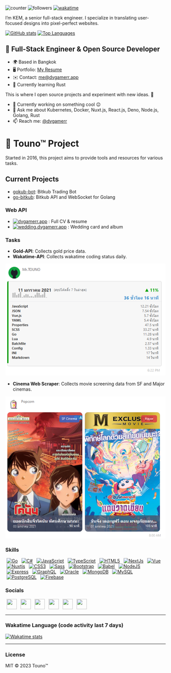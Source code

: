 ![counter](https://komarev.com/ghpvc/?username=dvgamerr&color=97ca00&label=views&labelColor=1c1917&style=flat-square)
![followers](https://img.shields.io/github/followers/dvgamerr?logo=github&style=flat-square&color=0891b2&labelColor=1c1917)
[![wakatime](https://wakatime.com/badge/user/06633b1c-3ba7-44c2-ab5d-08e47ccc87ab.svg?style=flat-square)](https://wakatime.com/@06633b1c-3ba7-44c2-ab5d-08e47ccc87ab)

I’m KEM, a senior full-stack engineer. I specialize in translating user-focused designs into pixel-perfect websites.

[![GitHub stats](https://github-readme-stats.vercel.app/api?username=dvgamerr&show_icons=true&hide=prs,&title_color=0891b2&text_color=ffffff&icon_color=0891b2&bg_color=1c1917&hide_border=true&show_icons=true&theme=transparent)](http://www.github.com/dvgamerr)
[![Top Languages](https://github-readme-stats.vercel.app/api/top-langs/?username=dvgamerr&langs_count=10&title_color=0891b2&text_color=ffffff&icon_color=0891b2&bg_color=1c1917&hide_border=true&locale=en&custom_title=Top%20%Languages&theme=transparent&hide_progress=true&layout=compact)](https://github.com/dvgamerr)

📝 **Full-Stack Engineer & Open Source Developer**
-------------------
  * 🌍  Based in Bangkok
  * 🖥️  Portfolio: [My Resume](https://dvgamerr.app/)
  * ✉️  Contact: [me@dvgamerr.app](mailto:kananek.dev@dvgamerr.app)
  * 🧠  Currently learning Rust

This is where I open source projects and experiment with new ideas. :rofl:

  * 🔭 Currently working on something cool :wink:
  * 💬 Ask me about Kubernetes, Docker, Nuxt.js, React.js, Deno, Node.js, Golang, Rust
  * 📫 Reach me: [@dvgamerr](https://dvgamerr.app/)

# 📣 Touno™ Project
Started in 2016, this project aims to provide tools and resources for various tasks.

## Current Projects
- [gokub-bot](https://github.com/dvgamerr-app/gokub-bot): Bitkub Trading Bot
- [go-bitkub](https://github.com/dvgamerr-app/bitkub-go): Bitkub API and WebSocket for Golang

### Web API
- [![dvgamerr.app](https://github.com/dvgamerr-app/dvgamerr-app.github.io/actions/workflows/gh-pages.yml/badge.svg?branch=main)](https://dvgamerr.app/) : Full CV & resume
- [![wedding.dvgamerr.app](https://github.com/dvgamerr/wedding-day/actions/workflows/deploy.yml/badge.svg?branch=main)](https://wedding.dvgamerr.app/) : Wedding card and album

### Tasks
- **Gold-API**: Collects gold price data.
- **Wakatime-API**: Collects wakatime coding status daily.

![Dashboard](./docs/task-wakatime.png)

- **Cinema Web Scraper**: Collects movie screening data from SF and Major cinemas.

![Dashboard](./docs/task-cinema.png)

### Skills

<a href="https://go.dev/doc/" target="_blank" rel="noreferrer" style="padding:0 4px;"><img src="https://raw.githubusercontent.com/danielcranney/readme-generator/main/public/icons/skills/go-colored.svg" width="36" height="36" alt="Go" /></a>
<a href="https://docs.microsoft.com/en-us/dotnet/csharp/" target="_blank" rel="noreferrer" style="padding:0 4px;"><img src="https://raw.githubusercontent.com/danielcranney/readme-generator/main/public/icons/skills/csharp-colored.svg" width="36" height="36" alt="C#" /></a>
<a href="https://developer.mozilla.org/en-US/docs/Web/JavaScript" target="_blank" rel="noreferrer" style="padding:0 4px;"><img src="https://raw.githubusercontent.com/danielcranney/readme-generator/main/public/icons/skills/javascript-colored.svg" width="36" height="36" alt="JavaScript" /></a>
<a href="https://www.typescriptlang.org/" target="_blank" rel="noreferrer" style="padding:0 4px;"><img src="https://raw.githubusercontent.com/danielcranney/readme-generator/main/public/icons/skills/typescript-colored.svg" width="36" height="36" alt="TypeScript" /></a>
<a href="https://developer.mozilla.org/en-US/docs/Glossary/HTML5" target="_blank" rel="noreferrer" style="padding:0 4px;"><img src="https://raw.githubusercontent.com/danielcranney/readme-generator/main/public/icons/skills/html5-colored.svg" width="36" height="36" alt="HTML5" /></a>
<a href="https://nextjs.org/docs" target="_blank" rel="noreferrer" style="padding:0 4px;"><img src="https://raw.githubusercontent.com/danielcranney/readme-generator/main/public/icons/skills/nextjs-colored-dark.svg" width="36" height="36" alt="NextJs" /></a>
<a href="https://vuejs.org/" target="_blank" rel="noreferrer" style="padding:0 4px;"><img src="https://raw.githubusercontent.com/danielcranney/readme-generator/main/public/icons/skills/vuejs-colored.svg" width="36" height="36" alt="Vue" /></a>
<a href="https://nuxtjs.org/" target="_blank" rel="noreferrer" style="padding:0 4px;"><img src="https://raw.githubusercontent.com/danielcranney/readme-generator/main/public/icons/skills/nuxtjs-colored.svg" width="36" height="36" alt="Nuxtjs" /></a>
<a href="https://www.w3.org/TR/CSS/#css" target="_blank" rel="noreferrer" style="padding:0 4px;"><img src="https://raw.githubusercontent.com/danielcranney/readme-generator/main/public/icons/skills/css3-colored.svg" width="36" height="36" alt="CSS3" /></a>
<a href="https://sass-lang.com/" target="_blank" rel="noreferrer" style="padding:0 4px;"><img src="https://raw.githubusercontent.com/danielcranney/readme-generator/main/public/icons/skills/sass-colored.svg" width="36" height="36" alt="Sass" /></a>
<a href="https://getbootstrap.com/" target="_blank" rel="noreferrer" style="padding:0 4px;"><img src="https://raw.githubusercontent.com/danielcranney/readme-generator/main/public/icons/skills/bootstrap-colored.svg" width="36" height="36" alt="Bootstrap" /></a>
<a href="https://babeljs.io/" target="_blank" rel="noreferrer" style="padding:0 4px;"><img src="https://raw.githubusercontent.com/danielcranney/readme-generator/main/public/icons/skills/babel-colored-dark.svg" width="36" height="36" alt="Babel" /></a>
<a href="https://nodejs.org/en/" target="_blank" rel="noreferrer" style="padding:0 4px;"><img src="https://raw.githubusercontent.com/danielcranney/readme-generator/main/public/icons/skills/nodejs-colored.svg" width="36" height="36" alt="NodeJS" /></a>
<a href="https://expressjs.com/" target="_blank" rel="noreferrer" style="padding:0 4px;"><img src="https://raw.githubusercontent.com/danielcranney/readme-generator/main/public/icons/skills/express-colored-dark.svg" width="36" height="36" alt="Express" /></a>
<a href="https://graphql.org/" target="_blank" rel="noreferrer" style="padding:0 4px;"><img src="https://raw.githubusercontent.com/danielcranney/readme-generator/main/public/icons/skills/graphql-colored.svg" width="36" height="36" alt="GraphQL" /></a>
<a href="https://www.oracle.com/uk/index.html" target="_blank" rel="noreferrer" style="padding:0 4px;"><img src="https://raw.githubusercontent.com/danielcranney/readme-generator/main/public/icons/skills/oracle-colored.svg" width="36" height="36" alt="Oracle" /></a>
<a href="https://www.mongodb.com/" target="_blank" rel="noreferrer" style="padding:0 4px;"><img src="https://raw.githubusercontent.com/danielcranney/readme-generator/main/public/icons/skills/mongodb-colored.svg" width="36" height="36" alt="MongoDB" /></a>
<a href="https://www.mysql.com/" target="_blank" rel="noreferrer" style="padding:0 4px;"><img src="https://raw.githubusercontent.com/danielcranney/readme-generator/main/public/icons/skills/mysql-colored.svg" width="36" height="36" alt="MySQL" /></a>
<a href="https://www.postgresql.org/" target="_blank" rel="noreferrer" style="padding:0 4px;"><img src="https://raw.githubusercontent.com/danielcranney/readme-generator/main/public/icons/skills/postgresql-colored.svg" width="36" height="36" alt="PostgreSQL" /></a>
<a href="https://firebase.google.com/" target="_blank" rel="noreferrer" style="padding:0 4px;"><img src="https://raw.githubusercontent.com/danielcranney/readme-generator/main/public/icons/skills/firebase-colored.svg" width="36" height="36" alt="Firebase" /></a>

### Socials

<a href="https://discord.com/users/dvgamerr" target="_blank" rel="noreferrer" style="padding:0 4px;"><img src="https://raw.githubusercontent.com/danielcranney/readme-generator/main/public/icons/socials/discord.svg" width="32" height="32" /></a>
<a href="https://www.facebook.com/dvgamerr" target="_blank" rel="noreferrer" style="padding:0 4px;"><img src="https://raw.githubusercontent.com/danielcranney/readme-generator/main/public/icons/socials/facebook.svg" width="32" height="32" /></a>
<a href="https://www.github.com/dvgamerr" target="_blank" rel="noreferrer" style="padding:0 4px;"><img src="https://raw.githubusercontent.com/danielcranney/readme-generator/main/public/icons/socials/github-dark.svg" width="32" height="32" /></a>
<a href="http://www.instagram.com/dvgamerr" target="_blank" rel="noreferrer" style="padding:0 4px;"><img src="https://raw.githubusercontent.com/danielcranney/readme-generator/main/public/icons/socials/instagram.svg" width="32" height="32" /></a>
<a href="https://www.linkedin.com/in/kananek-thongkam" target="_blank" rel="noreferrer" style="padding:0 4px;"><img src="https://raw.githubusercontent.com/danielcranney/readme-generator/main/public/icons/socials/linkedin.svg" width="32" height="32" /></a>
<a href="https://www.twitter.com/dvgamerr" target="_blank" rel="noreferrer" style="padding:0 4px;"><img src="https://raw.githubusercontent.com/danielcranney/readme-generator/main/public/icons/socials/twitter.svg" width="32" height="32" /></a>

---

### Wakatime Language (code activity last 7 days)
[![Wakatime stats](https://github-readme-stats.vercel.app/api/wakatime?username=@dvgamerr&bg_color=1c1917&color=ffffff&theme=transparent)](https://wakatime.com/@dvgamerr)

---

### License
MIT © 2023 Touno™
